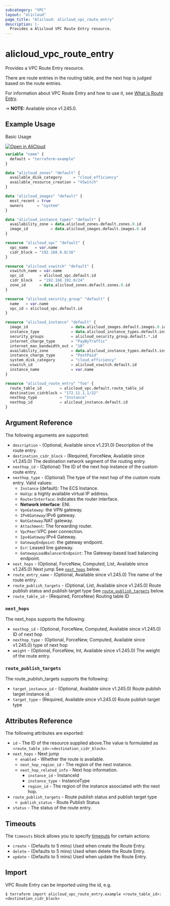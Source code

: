 ```yaml
---
subcategory: "VPC"
layout: "alicloud"
page_title: "Alicloud: alicloud_vpc_route_entry"
description: |-
  Provides a Alicloud VPC Route Entry resource.
---
```


# alicloud_vpc_route_entry

Provides a VPC Route Entry resource.

There are route entries in the routing table, and the next hop is judged based on the route entries.

For information about VPC Route Entry and how to use it, see [What is Route Entry](https://www.alibabacloud.com/help/en/vpc/developer-reference/api-vpc-2016-04-28-createrouteentry).

-> **NOTE:** Available since v1.245.0.

## Example Usage

Basic Usage

<div style="display: block;margin-bottom: 40px;"><div class="oics-button" style="float: right;position: absolute;margin-bottom: 10px;">
  <a href="https://api.aliyun.com/terraform?resource=alicloud_vpc_route_entry&exampleId=73e9527c-cd05-9df6-c36f-78042145400c1b50fad0&activeTab=example&spm=docs.r.vpc_route_entry.0.73e9527ccd&intl_lang=EN_US" target="_blank">
    <img alt="Open in AliCloud" src="https://img.alicdn.com/imgextra/i1/O1CN01hjjqXv1uYUlY56FyX_!!6000000006049-55-tps-254-36.svg" style="max-height: 44px; max-width: 100%;">
  </a>
</div></div>

```terraform
variable "name" {
  default = "terraform-example"
}

data "alicloud_zones" "default" {
  available_disk_category     = "cloud_efficiency"
  available_resource_creation = "VSwitch"
}

data "alicloud_images" "default" {
  most_recent = true
  owners      = "system"
}

data "alicloud_instance_types" "default" {
  availability_zone = data.alicloud_zones.default.zones.0.id
  image_id          = data.alicloud_images.default.images.0.id
}

resource "alicloud_vpc" "default" {
  vpc_name   = var.name
  cidr_block = "192.168.0.0/16"
}

resource "alicloud_vswitch" "default" {
  vswitch_name = var.name
  vpc_id       = alicloud_vpc.default.id
  cidr_block   = "192.168.192.0/24"
  zone_id      = data.alicloud_zones.default.zones.0.id
}

resource "alicloud_security_group" "default" {
  name   = var.name
  vpc_id = alicloud_vpc.default.id
}

resource "alicloud_instance" "default" {
  image_id                   = data.alicloud_images.default.images.0.id
  instance_type              = data.alicloud_instance_types.default.instance_types.0.id
  security_groups            = alicloud_security_group.default.*.id
  internet_charge_type       = "PayByTraffic"
  internet_max_bandwidth_out = "10"
  availability_zone          = data.alicloud_instance_types.default.instance_types.0.availability_zones.0
  instance_charge_type       = "PostPaid"
  system_disk_category       = "cloud_efficiency"
  vswitch_id                 = alicloud_vswitch.default.id
  instance_name              = var.name
}

resource "alicloud_route_entry" "foo" {
  route_table_id        = alicloud_vpc.default.route_table_id
  destination_cidrblock = "172.11.1.1/32"
  nexthop_type          = "Instance"
  nexthop_id            = alicloud_instance.default.id
}
```

## Argument Reference

The following arguments are supported:
* `description` - (Optional, Available since v1.231.0) Description of the route entry.
* `destination_cidr_block` - (Required, ForceNew, Available since v1.245.0) The destination network segment of the routing entry.
* `nexthop_id` - (Optional) The ID of the next hop instance of the custom route entry.
* `nexthop_type` - (Optional) The type of the next hop of the custom route entry. Valid values:
  - `Instance` (default): The ECS Instance.
  - `HaVip`: a highly available virtual IP address.
  - `RouterInterface`: indicates the router interface.
  - **Network interface**: ENI.
  - `VpnGateway`: the VPN gateway.
  - `IPv6Gateway`:IPv6 gateway.
  - `NatGateway`:NAT gateway.
  - `Attachment`: The forwarding router.
  - `VpcPeer`:VPC peer connection.
  - `Ipv4Gateway`:IPv4 Gateway.
  - `GatewayEndpoint`: the gateway endpoint.
  - `Ecr`: Leased line gateway.
  - `GatewayLoadBalancerEndpoint`: The Gateway-based load balancing endpoint.
* `next_hops` - (Optional, ForceNew, Computed, List, Available since v1.245.0) Next jump See [`next_hops`](#next_hops) below.
* `route_entry_name` - (Optional, Available since v1.245.0) The name of the route entry.
* `route_publish_targets` - (Optional, List, Available since v1.245.0) Route publish status and publish target type See [`route_publish_targets`](#route_publish_targets) below.
* `route_table_id` - (Required, ForceNew) Routing table ID

### `next_hops`

The next_hops supports the following:
* `nexthop_id` - (Optional, ForceNew, Computed, Available since v1.245.0) ID of next hop
* `nexthop_type` - (Optional, ForceNew, Computed, Available since v1.245.0) type of next hop
* `weight` - (Optional, ForceNew, Int, Available since v1.245.0) The weight of the route entry.

### `route_publish_targets`

The route_publish_targets supports the following:
* `target_instance_id` - (Optional, Available since v1.245.0) Route publish target instance id.
* `target_type` - (Required, Available since v1.245.0) Route publish target type

## Attributes Reference

The following attributes are exported:
* `id` - The ID of the resource supplied above.The value is formulated as `<route_table_id>:<destination_cidr_block>`.
* `next_hops` - Next jump
  * `enabled` - Whether the route is available.
  * `next_hop_region_id` - The region of the next instance.
  * `next_hop_related_info` - Next hop information.
    * `instance_id` - InstanceId
    * `instance_type` - InstanceType
    * `region_id` - The region of the instance associated with the next hop.
* `route_publish_targets` - Route publish status and publish target type
  * `publish_status` - Route Publish Status
* `status` - The status of the route entry.

## Timeouts

The `timeouts` block allows you to specify [timeouts](https://developer.hashicorp.com/terraform/language/resources/syntax#operation-timeouts) for certain actions:
* `create` - (Defaults to 5 mins) Used when create the Route Entry.
* `delete` - (Defaults to 5 mins) Used when delete the Route Entry.
* `update` - (Defaults to 5 mins) Used when update the Route Entry.

## Import

VPC Route Entry can be imported using the id, e.g.

```shell
$ terraform import alicloud_vpc_route_entry.example <route_table_id>:<destination_cidr_block>
```